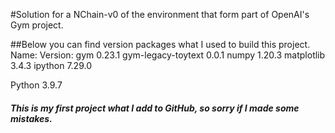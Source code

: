 #Solution for a NChain-v0 of the environment that form part of OpenAI's Gym project.

##Below you can find version packages what I used to build this project.
Name:                    Version:
gym                       0.23.1
gym-legacy-toytext        0.0.1
numpy                     1.20.3
matplotlib                3.4.3
ipython                   7.29.0

Python 3.9.7
##### This is my first project what I add to GitHub, so sorry if I made some mistakes.

